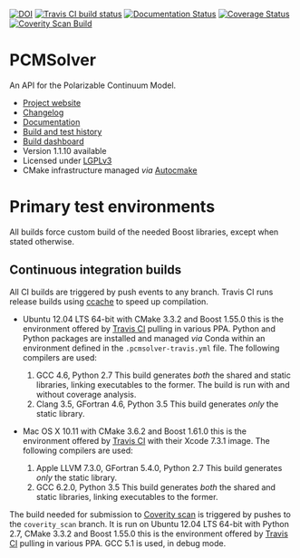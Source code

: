 [![DOI](https://zenodo.org/badge/doi/10.5281/zenodo.11910.png)](http://dx.doi.org/10.5281/zenodo.11910)
[![Travis CI build status](https://travis-ci.org/PCMSolver/pcmsolver.svg?branch=release%2F1.Y)](https://travis-ci.org/PCMSolver/pcmsolver)
[![Documentation Status](https://readthedocs.org/projects/pcmsolver/badge/?version=stable)](http://pcmsolver.readthedocs.org/en/latest/?badge=latest)
[![Coverage Status](https://coveralls.io/repos/PCMSolver/pcmsolver/badge.svg?branch=release%2F1.Y)](https://coveralls.io/r/PCMSolver/pcmsolver?branch=release)
[![Coverity Scan Build](https://scan.coverity.com/projects/3046/badge.svg)](https://scan.coverity.com/projects/3046)

PCMSolver
=========

An API for the Polarizable Continuum Model.

- [Project website](https://github.com/PCMSolver/pcmsolver)
- [Changelog](CHANGELOG.md)
- [Documentation](http://pcmsolver.readthedocs.io)
- [Build and test history](https://travis-ci.org/PCMSolver/pcmsolver/builds)
- [Build dashboard](https://testboard.org/cdash/index.php?project=PCMSolver)
- Version 1.1.10 available
- Licensed under [LGPLv3](LICENSE)
- CMake infrastructure managed *via* [Autocmake](http://autocmake.readthedocs.io/)

Primary test environments
=========================

All builds force custom build of the needed Boost libraries, except when
stated otherwise.

Continuous integration builds
-----------------------------

All CI builds are triggered by push events to any branch.
Travis CI runs release builds using [ccache](https://ccache.samba.org/) to speed up compilation.

- Ubuntu 12.04 LTS 64-bit with CMake 3.3.2 and Boost 1.55.0 this is the
  environment offered by [Travis CI](https://travis-ci.org) pulling in various
  PPA. Python and Python packages are installed and managed _via_ Conda within
  an environment defined in the `.pcmsolver-travis.yml` file. The following
  compilers are used:

  1. GCC 4.6, Python 2.7 This build generates _both_ the shared and static
     libraries, linking executables to the former. The build is run with and
     without coverage analysis.
  2. Clang 3.5, GFortran 4.6, Python 3.5 This build generates _only_ the static
     library.

- Mac OS X 10.11 with CMake 3.6.2 and Boost 1.61.0
  this is the environment offered by [Travis CI](https://travis-ci.org)
  with their Xcode 7.3.1 image.
  The following compilers are used:

  1. Apple LLVM 7.3.0, GFortran 5.4.0, Python 2.7 This build generates _only_
     the static library.
  2. GCC 6.2.0, Python 3.5 This build generates _both_ the shared and static
     libraries, linking executables to the former.

The build needed for submission to [Coverity scan](https://scan.coverity.com/)
is triggered by pushes to the `coverity_scan` branch. It is run on
Ubuntu 12.04 LTS 64-bit with Python 2.7, CMake 3.3.2 and Boost 1.55.0
this is the environment offered by [Travis CI](https://travis-ci.org) pulling
in various PPA. GCC 5.1 is used, in debug mode.
